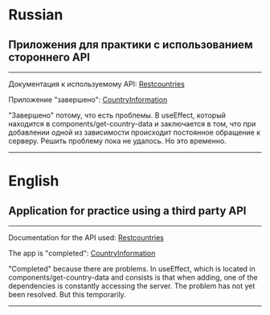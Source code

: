 # Russian

## Приложения для практики с использованием стороннего API

---

Документация к используемому API: [Restcountries](https://github.com/apilayer/restcountries)

Приложение "завершено": [CountryInformation](https://react-country-information.web.app/Afghanistan)

"Завершено" потому, что есть проблемы. В useEffect, который находится в components/get-country-data и заключается в том, что при добавлении одной из зависимости происходит постоянное обращение к серверу. Решить проблему пока не удалось. Но это временно.

---

# English

## Application for practice using a third party API 

---
Documentation for the API used: [Restcountries](https://github.com/apilayer/restcountries)

The app is "completed":  [CountryInformation](https://react-country-information.web.app/Afghanistan)

"Completed" because there are problems. In useEffect, which is located in components/get-country-data and consists is that when adding, one of the dependencies is constantly accessing the server. The problem has not yet been resolved. But this temporarily.

---

